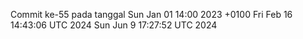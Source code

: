 Commit ke-55 pada tanggal Sun Jan 01 14:00 2023 +0100
Fri Feb 16 14:43:06 UTC 2024
Sun Jun  9 17:27:52 UTC 2024
